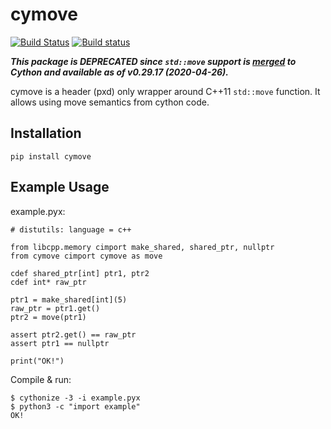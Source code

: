 # cymove
[![Build Status](https://travis-ci.org/ozars/cymove.svg?branch=master)](https://travis-ci.org/ozars/cymove) [![Build status](https://ci.appveyor.com/api/projects/status/j604r7xh12vp0hiu/branch/master?svg=true)](https://ci.appveyor.com/project/ozars/cymove/branch/master)

***This package is DEPRECATED since `std::move` support is [merged][PR_URL] to Cython and available as of v0.29.17 (2020-04-26).***

[PR_URL]: https://github.com/cython/cython/pull/3358

cymove is a header (pxd) only wrapper around C++11 `std::move` function. It
allows using move semantics from cython code.

## Installation

```
pip install cymove
```

## Example Usage

example.pyx:
```cython
# distutils: language = c++

from libcpp.memory cimport make_shared, shared_ptr, nullptr
from cymove cimport cymove as move

cdef shared_ptr[int] ptr1, ptr2
cdef int* raw_ptr

ptr1 = make_shared[int](5)
raw_ptr = ptr1.get()
ptr2 = move(ptr1)

assert ptr2.get() == raw_ptr
assert ptr1 == nullptr

print("OK!")
```

Compile & run:

```console
$ cythonize -3 -i example.pyx
$ python3 -c "import example"
OK!
```
